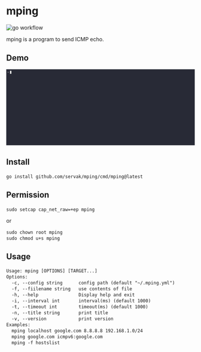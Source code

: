 mping
=====

![go workflow](https://github.com/servak/mping/actions/workflows/go.yml/badge.svg)

mping is a program to send ICMP echo.

## Demo

![Demo](mping.gif)

## Install

```
go install github.com/servak/mping/cmd/mping@latest
```

## Permission

```
sudo setcap cap_net_raw=+ep mping
```

or

```
sudo chown root mping
sudo chmod u+s mping
```

## Usage

```
Usage: mping [OPTIONS] [TARGET...]
Options:
  -c, --config string      config path (default "~/.mping.yml")
  -f, --fiilename string   use contents of file
  -h, --help               Display help and exit
  -i, --interval int       interval(ms) (default 1000)
  -t, --timeout int        timeout(ms) (default 1000)
  -n, --title string       print title
  -v, --version            print version
Examples:
  mping localhost google.com 8.8.8.8 192.168.1.0/24
  mping google.com icmpv6:google.com
  mping -f hostslist
```
